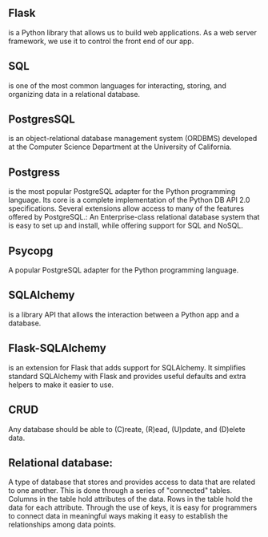 ## Flask    
is a Python library that allows us to build web applications. As a web server framework, we use it to control the front end of our app.
## SQL   
is one of the most common languages for interacting, storing, and organizing data in a relational database.
## PostgresSQL   
is an object-relational database management system (ORDBMS) developed at the Computer Science Department at the University of California.
## Postgress   
is the most popular PostgreSQL adapter for the Python programming language. Its core is a complete implementation of the Python DB API 2.0 specifications. Several extensions allow access to many of the features offered by PostgreSQL.: An Enterprise-class relational database system that is easy to set up and install, while offering support for SQL and NoSQL.
## Psycopg     
A popular PostgreSQL adapter for the Python programming language.
## SQLAlchemy   
is a library API that allows the interaction between a Python app and a database.
## Flask-SQLAlchemy   
is an extension for Flask that adds support for SQLAlchemy. It simplifies standard SQLAlchemy with Flask and provides useful defaults and extra helpers to make it easier to use.
## CRUD   
Any database should be able to (C)reate, (R)ead, (U)pdate, and (D)elete data.
## Relational database:   
A type of database that stores and provides access to data that are related to one another. This is done through a series of "connected" tables. Columns in the table hold attributes of the data. Rows in the table hold the data for each attribute. Through the use of keys, it is easy for programmers to connect data in meaningful ways making it easy to establish the relationships among data points.
